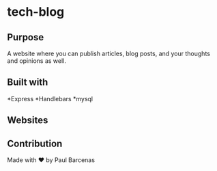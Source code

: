 # tech-blog

## Purpose
A website where you can publish articles, blog posts, and your thoughts and opinions as well.

## Built with
*Express
*Handlebars
*mysql

## Websites

## Contribution
Made with ❤️ by Paul Barcenas